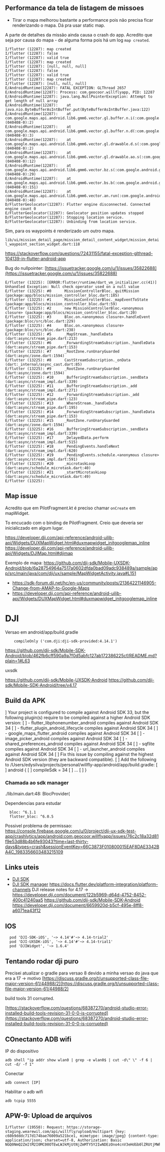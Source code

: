 ## Performance da tela de listagem de missoes

- Tirar o mapa melhorou bastante a performance pois não precisa ficar renderizando o mapa. Dá pra usar static map.

A parte de detalhes da missão ainda causa o crash do app. Acredito que seja por causa do mapa - de alguma forma pois há
um log `map created`.

```
I/flutter (12287): map created
I/flutter (12287): false
I/flutter (12287): valid true
I/flutter (12287): map created
I/flutter (12287): [null, null, null]
I/flutter (12287): false
I/flutter (12287): valid true
I/flutter (12287): map created
I/flutter (12287): [null, null, null]
E/AndroidRuntime(12287): FATAL EXCEPTION: GLThread 2657
E/AndroidRuntime(12287): Process: com.geocoor.willflyapp, PID: 12287
E/AndroidRuntime(12287): java.lang.NullPointerException: Attempt to get length of null array
E/AndroidRuntime(12287): 	at java.nio.ByteBufferAsIntBuffer.put(ByteBufferAsIntBuffer.java:122)
E/AndroidRuntime(12287): 	at com.google.maps.api.android.lib6.gmm6.vector.gl.buffer.n.i(:com.google.android.gms.dynamite_mapsdynamite@214815051@21.48.15 (040408-0):2)
E/AndroidRuntime(12287): 	at com.google.maps.api.android.lib6.gmm6.vector.gl.buffer.n.d(:com.google.android.gms.dynamite_mapsdynamite@214815051@21.48.15 (040408-0):3)
E/AndroidRuntime(12287): 	at com.google.maps.api.android.lib6.gmm6.vector.gl.drawable.d.s(:com.google.android.gms.dynamite_mapsdynamite@214815051@21.48.15 (040408-0):2)
E/AndroidRuntime(12287): 	at com.google.maps.api.android.lib6.gmm6.vector.gl.drawable.ao.s(:com.google.android.gms.dynamite_mapsdynamite@214815051@21.48.15 (040408-0):12)
E/AndroidRuntime(12287): 	at com.google.maps.api.android.lib6.gmm6.vector.bz.s(:com.google.android.gms.dynamite_mapsdynamite@214815051@21.48.15 (040408-0):29)
E/AndroidRuntime(12287): 	at com.google.maps.api.android.lib6.gmm6.vector.bs.b(:com.google.android.gms.dynamite_mapsdynamite@214815051@21.48.15 (040408-0):151)
E/AndroidRuntime(12287): 	at com.google.maps.api.android.lib6.gmm6.vector.an.run(:com.google.android.gms.dynamite_mapsdynamite@214815051@21.48.15 (040408-0):48)
D/FlutterGeolocator(12287): Flutter engine disconnected. Connected engine count 0
E/FlutterGeolocator(12287): Geolocator position updates stopped
D/FlutterGeolocator(12287): Stopping location service.
D/FlutterGeolocator(12287): Unbinding from location service.
```

Sim, para os waypoints é renderizado um outro mapa.

`lib/ui/mission_detail_page/mission_detail_content_widget/mission_detail_waypoint_section_widget.dart:118`

https://stackoverflow.com/questions/72431155/fatal-exception-glthread-104139-in-flutter-android-app

Bug do nullpointer: [https://issuetracker.google.com/u/1/issues/35822688](https://issuetracker.google.com/u/1/issues/35822688)



```
E/flutter (13225): [ERROR:flutter/runtime/dart_vm_initializer.cc(41)] Unhandled Exception: Null check operator used on a null value
E/flutter (13225): #0      MissionControllerBloc._quitMission (package:app/blocs/mission_controller_bloc.dart:185)
E/flutter (13225): #1      MissionControllerBloc._mapEventToState (package:app/blocs/mission_controller_bloc.dart:59)
E/flutter (13225): #2      new MissionControllerBloc.<anonymous closure> (package:app/blocs/mission_controller_bloc.dart:20)
E/flutter (13225): #3      Bloc.on.<anonymous closure>.handleEvent (package:bloc/src/bloc.dart:229)
E/flutter (13225): #4      Bloc.on.<anonymous closure> (package:bloc/src/bloc.dart:238)
E/flutter (13225): #5      _MapStream._handleData (dart:async/stream_pipe.dart:213)
E/flutter (13225): #6      _ForwardingStreamSubscription._handleData (dart:async/stream_pipe.dart:153)
E/flutter (13225): #7      _RootZone.runUnaryGuarded (dart:async/zone.dart:1594)
E/flutter (13225): #8      CastStreamSubscription._onData (dart:_internal/async_cast.dart:85)
E/flutter (13225): #9      _RootZone.runUnaryGuarded (dart:async/zone.dart:1594)
E/flutter (13225): #10     _BufferingStreamSubscription._sendData (dart:async/stream_impl.dart:339)
E/flutter (13225): #11     _BufferingStreamSubscription._add (dart:async/stream_impl.dart:271)
E/flutter (13225): #12     _ForwardingStreamSubscription._add (dart:async/stream_pipe.dart:123)
E/flutter (13225): #13     _WhereStream._handleData (dart:async/stream_pipe.dart:195)
E/flutter (13225): #14     _ForwardingStreamSubscription._handleData (dart:async/stream_pipe.dart:153)
E/flutter (13225): #15     _RootZone.runUnaryGuarded (dart:async/zone.dart:1594)
E/flutter (13225): #16     _BufferingStreamSubscription._sendData (dart:async/stream_impl.dart:339)
E/flutter (13225): #17     _DelayedData.perform (dart:async/stream_impl.dart:515)
E/flutter (13225): #18     _PendingEvents.handleNext (dart:async/stream_impl.dart:620)
E/flutter (13225): #19     _PendingEvents.schedule.<anonymous closure> (dart:async/stream_impl.dart:591)
E/flutter (13225): #20     _microtaskLoop (dart:async/schedule_microtask.dart:40)
E/flutter (13225): #21     _startMicrotaskLoop (dart:async/schedule_microtask.dart:49)
E/flutter (13225):
```

## Map issue

Acredito que em PilotFragment.kt é preciso chamar `onCreate` em mapWidget.

To encucado com o binding de PilotFragment. Creio que deveria ser inicialiczado em algum lugar.


https://developer.dji.com/api-reference/android-uilib-api/Widgets/DUXMapWidget.html#duxmapwidget_initgooglemap_inline
https://developer.dji.com/api-reference/android-uilib-api/Widgets/DJIMap.html#djimap

Exemplo de mapa: https://github.com/dji-sdk/Mobile-UXSDK-Android/blob/6a28754964a7517a0602dfda0bad09adc938489a/sample/app/src/main/java/com/dji/ux/sample/MapWidgetActivity.java#L151

- https://sdk-forum.dji.net/hc/en-us/community/posts/21364221146905-Change-from-AMAP-to-Google-Maps
- https://developer.dji.com/api-reference/android-uilib-api/Widgets/DUXMapWidget.html#duxmapwidget_initgooglemap_inline


# DJI

Versao em android/app/build.gradle

```
    compileOnly ('com.dji:dji-sdk-provided:4.14.1')
```

https://github.com/dji-sdk/Mobile-SDK-Android/blob/462fb6cff590a9a7f0d5abfc127ab172386225cf/README.md?plain=1#L63

uxsdk

https://github.com/dji-sdk/Mobile-UXSDK-Android
https://github.com/dji-sdk/Mobile-SDK-Android/tree/v4.17

## Build da APK

] Your project is configured to compile against Android SDK 33, but the following plugin(s) require to be compiled against a higher Android SDK version:
[        ] - flutter_libphonenumber_android compiles against Android SDK 34
[        ] - flutter_plugin_android_lifecycle compiles against Android SDK 34
[        ] - google_maps_flutter_android compiles against Android SDK 34
[        ] - image_picker_android compiles against Android SDK 34
[        ] - shared_preferences_android compiles against Android SDK 34
[        ] - sqflite compiles against Android SDK 34
[        ] - url_launcher_android compiles against Android SDK 34
[        ] Fix this issue by compiling against the highest Android SDK version (they are backward compatible).
[        ] Add the following to /Users/edysilva/projects/personal/willfly-app/android/app/build.gradle:
[        ]     android {
[        ]         compileSdk = 34
[        ]         ...
[        ]     }

### Chamada ao sdk manager

./lib/main.dart:48:        BlocProvider<DJISDKManagerBloc>(

Dependencias para estudar

```
  bloc: ^6.1.1
  flutter_bloc: ^6.0.5
```

Possivel problema de permissao: https://console.firebase.google.com/u/0/project/dji-ux-sdk-test-app/crashlytics/app/android:com.geocoor.willflyapp/issues/76c2c18a32d81f9e53d88b4b6fe93043?time=last-thirty-days&types=crash&sessionEventKey=66C3873F010800015EAF8DAE3342BA4C_1983356603483215109

## Links uteis

- [DJI SDK](https://developer.dji.com/mobile-sdk/documentation/introduction/index.html)
- [DJI SDK manager](https://developer.dji.com/iframe/mobile-sdk-doc/android/reference/dji/sdk/SDKManager/DJISDKManager.html)
https://docs.flutter.dev/platform-integration/platform-channels
DJI release notes for 4.17 -> https://developer.dji.com/document/122b5969-d64d-4752-8452-400c41240aa5
https://github.com/dji-sdk/Mobile-SDK-Android
https://developer.dji.com/document/6659920d-b5cf-495e-8ff8-a6071ea43f12

## IOS

```
  pod 'DJI-SDK-iOS', '~> 4.14'#'~> 4.14-trial2'
  pod 'DJI-UXSDK-iOS', '~> 4.14'#'~> 4.14-trial1'
  pod 'DJIWidget', '~> 1.6.4'
```



## Tentando rodar dji puro

Precisei atualizar o gradle para versao 8 devido a minha versao do java que era a 17 -> motivo [https://discuss.gradle.org/t/unsupported-class-file-major-version-61/44988/2](https://discuss.gradle.org/t/unsupported-class-file-major-version-61/44988/2)

build tools 31 corrupted.

[https://stackoverflow.com/questions/68387270/android-studio-error-installed-build-tools-revision-31-0-0-is-corrupted](https://stackoverflow.com/questions/68387270/android-studio-error-installed-build-tools-revision-31-0-0-is-corrupted)


## COnectanto ADB wifi

IP do dispositivo

    adb shell "ip addr show wlan0 | grep -e wlan0$ | cut -d\" \" -f 6 | cut -d/ -f 1"

Conectar

    adb connect [IP]

Habilitar o adb wifi

    adb tcpip 5555

## APW-9: Upload de arquivos

    I/flutter (19550): Request: https://storage-staging.wearewil.com/api/willfly/upload/multipart {key: c60b9dddc717d174bae76009a521bce1, mimetype: image/jpeg} {content-type: application/json; charset=utf-8, Authorization: Basic NGQ0NmQ2ZmItM2I0MC00OTEwLWJkMjUtNjZmMTY5Y2IwNDEzOno4cnV3eHdGb0lZRUtjMWhtZkhwYm53T0R1ZnY0bGJ2}

